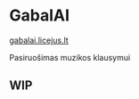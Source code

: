# GabalAI

[gabalai.licejus.lt](https://gabalai.licejus.lt/)

Pasiruošimas muzikos klausymui

## WIP
